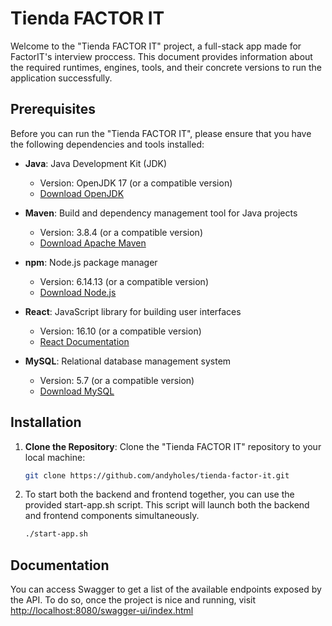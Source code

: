 # Tienda FACTOR IT

Welcome to the "Tienda FACTOR IT" project, a full-stack app made for FactorIT's interview proccess.
This document provides information about the required runtimes, engines, tools, and their concrete versions to run the application successfully.

## Prerequisites

Before you can run the "Tienda FACTOR IT", please ensure that you have the following dependencies and tools installed:

- **Java**: Java Development Kit (JDK)
    - Version: OpenJDK 17 (or a compatible version)
    - [Download OpenJDK](https://openjdk.java.net/)

- **Maven**: Build and dependency management tool for Java projects
    - Version: 3.8.4 (or a compatible version)
    - [Download Apache Maven](https://maven.apache.org/)

- **npm**: Node.js package manager
    - Version: 6.14.13 (or a compatible version)
    - [Download Node.js](https://nodejs.org/)

- **React**: JavaScript library for building user interfaces
    - Version: 16.10 (or a compatible version)
    - [React Documentation](https://reactjs.org/)

- **MySQL**: Relational database management system
    - Version: 5.7 (or a compatible version)
    - [Download MySQL](https://dev.mysql.com/downloads/)

## Installation

1. **Clone the Repository**: Clone the "Tienda FACTOR IT" repository to your local machine:

   ```bash
   git clone https://github.com/andyholes/tienda-factor-it.git

2. To start both the backend and frontend together, you can use the provided start-app.sh script.
   This script will launch both the backend and frontend components simultaneously.
    ```bash
    ./start-app.sh

## Documentation

You can access Swagger to get a list of the available endpoints exposed by the API.
To do so, once the project is nice and running, visit [http://localhost:8080/swagger-ui/index.html](http://localhost:8080/swagger-ui/index.html)
